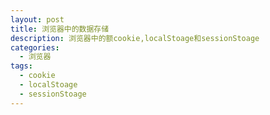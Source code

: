 ```yaml
---
layout: post
title: 浏览器中的数据存储
description: 浏览器中的额cookie,localStoage和sessionStoage
categories:
  - 浏览器
tags:
  - cookie
  - localStoage
  - sessionStoage
---
```


